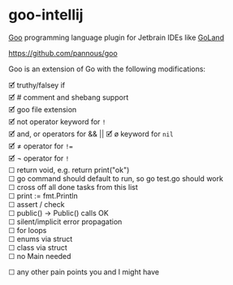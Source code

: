 # goo-intellij

[Goo](https://github.com/pannous/goo) programming language plugin for Jetbrain IDEs like [GoLand](https://www.jetbrains.com/go/)

https://github.com/pannous/goo  

Goo is an extension of Go with the following modifications:  

🗹 truthy/falsey if    
🗹 # comment and shebang support    
🗹 goo file extension  
🗹 not operator keyword for `!`  
🗹 and, or operators for && || 
🗹 ø keyword for `nil`  
🗹 ≠ operator for `!=`  
🗹 ¬ operator for `!`  
☐ return void, e.g. return print("ok")    
☐ go command should default to run, so go test.go should work  
☐ cross off all done tasks from this list  
☐ print := fmt.Println      
☐ assert / check  
☐ public() -> Public() calls OK  
☐ silent/implicit error propagation      
☐ for loops      
☐ enums via struct    
☐ class via struct  
☐ no Main needed  

☐ any other pain points you and I might have  

